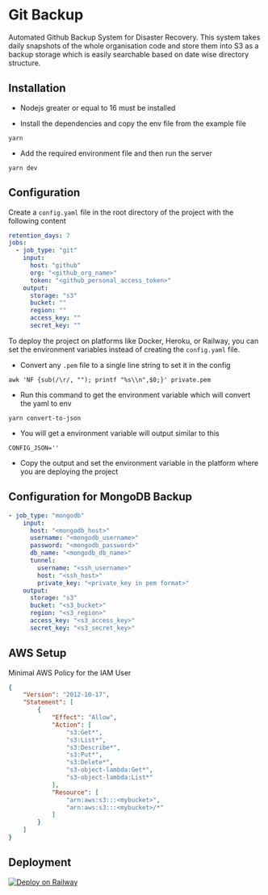 # Git Backup

Automated Github Backup System for Disaster Recovery. This system takes daily snapshots of the whole organisation code and store them into S3 as a backup storage which is easily searchable based on date wise directory structure.

## Installation

- Nodejs greater or equal to 16 must be installed

- Install the dependencies and copy the env file from the example file
```shell
yarn
```
- Add the required environment file and then run the server
```
yarn dev
```

## Configuration

Create a `config.yaml` file in the root directory of the project with the following content
```yaml
retention_days: 7
jobs:
  - job_type: "git"
    input:
      host: "github"
      org: "<github_org_name>"
      token: "<github_personal_access_token>"
    output:
      storage: "s3"
      bucket: ""
      region: ""
      access_key: ""
      secret_key: ""
```
To deploy the project on platforms like Docker, Heroku, or Railway, you can set the environment variables instead of creating the `config.yaml` file.

- Convert any `.pem` file to a single line string to set it in the config
```shell
awk 'NF {sub(/\r/, ""); printf "%s\\n",$0;}' private.pem
```

- Run this command to get the environment variable which will convert the yaml to env
```shell
yarn convert-to-json
```

- You will get a environment variable will output similar to this
```shell
CONFIG_JSON=''
```

- Copy the output and set the environment variable in the platform where you are deploying the project

## Configuration for MongoDB Backup
```yaml
- job_type: "mongodb"
    input:
      host: "<mongodb_host>"
      username: "<mongodb_username>"
      password: "<mongodb_password>"
      db_name: "<mongodb_db_name>"
      tunnel:
        username: "<ssh_username>"
        host: "<ssh_host>"
        private_key: "<private_key in pem format>"
    output:
      storage: "s3"
      bucket: "<s3_bucket>"
      region: "<s3_region>"
      access_key: "<s3_access_key>"
      secret_key: "<s3_secret_key>"
```

## AWS Setup

Minimal AWS Policy for the IAM User
```json
{
    "Version": "2012-10-17",
    "Statement": [
        {
            "Effect": "Allow",
            "Action": [
                "s3:Get*",
                "s3:List*",
                "s3:Describe*",
                "s3:Put*",
                "s3:Delete*",
                "s3-object-lambda:Get*",
                "s3-object-lambda:List*"
            ],
            "Resource": [
                "arn:aws:s3:::<mybucket>",
                "arn:aws:s3:::<mybucket>/*"
            ]
        }
    ]
}
```

## Deployment

[![Deploy on Railway](https://railway.app/button.svg)](https://railway.app/template/HgR-fs?referralCode=_1lQet)